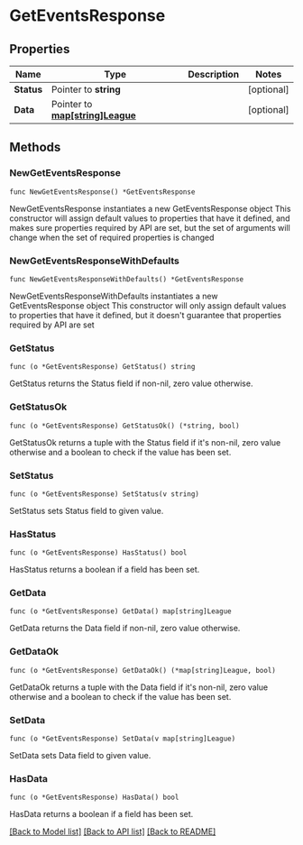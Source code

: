 # GetEventsResponse

## Properties

Name | Type | Description | Notes
------------ | ------------- | ------------- | -------------
**Status** | Pointer to **string** |  | [optional] 
**Data** | Pointer to [**map[string]League**](League.md) |  | [optional] 

## Methods

### NewGetEventsResponse

`func NewGetEventsResponse() *GetEventsResponse`

NewGetEventsResponse instantiates a new GetEventsResponse object
This constructor will assign default values to properties that have it defined,
and makes sure properties required by API are set, but the set of arguments
will change when the set of required properties is changed

### NewGetEventsResponseWithDefaults

`func NewGetEventsResponseWithDefaults() *GetEventsResponse`

NewGetEventsResponseWithDefaults instantiates a new GetEventsResponse object
This constructor will only assign default values to properties that have it defined,
but it doesn't guarantee that properties required by API are set

### GetStatus

`func (o *GetEventsResponse) GetStatus() string`

GetStatus returns the Status field if non-nil, zero value otherwise.

### GetStatusOk

`func (o *GetEventsResponse) GetStatusOk() (*string, bool)`

GetStatusOk returns a tuple with the Status field if it's non-nil, zero value otherwise
and a boolean to check if the value has been set.

### SetStatus

`func (o *GetEventsResponse) SetStatus(v string)`

SetStatus sets Status field to given value.

### HasStatus

`func (o *GetEventsResponse) HasStatus() bool`

HasStatus returns a boolean if a field has been set.

### GetData

`func (o *GetEventsResponse) GetData() map[string]League`

GetData returns the Data field if non-nil, zero value otherwise.

### GetDataOk

`func (o *GetEventsResponse) GetDataOk() (*map[string]League, bool)`

GetDataOk returns a tuple with the Data field if it's non-nil, zero value otherwise
and a boolean to check if the value has been set.

### SetData

`func (o *GetEventsResponse) SetData(v map[string]League)`

SetData sets Data field to given value.

### HasData

`func (o *GetEventsResponse) HasData() bool`

HasData returns a boolean if a field has been set.


[[Back to Model list]](../README.md#documentation-for-models) [[Back to API list]](../README.md#documentation-for-api-endpoints) [[Back to README]](../README.md)


